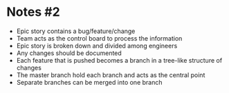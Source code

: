 # Notes #2
* Epic story contains a bug/feature/change
* Team acts as the control board to process the information
* Epic story is broken down and divided among engineers
* Any changes should be documented
* Each feature that is pushed becomes a branch in a tree-like structure of changes
* The master branch hold each branch and acts as the central point
* Separate branches can be merged into one branch
